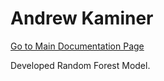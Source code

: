 # Andrew Kaminer

[Go to Main Documentation Page](../Documentation)

Developed Random Forest Model.

